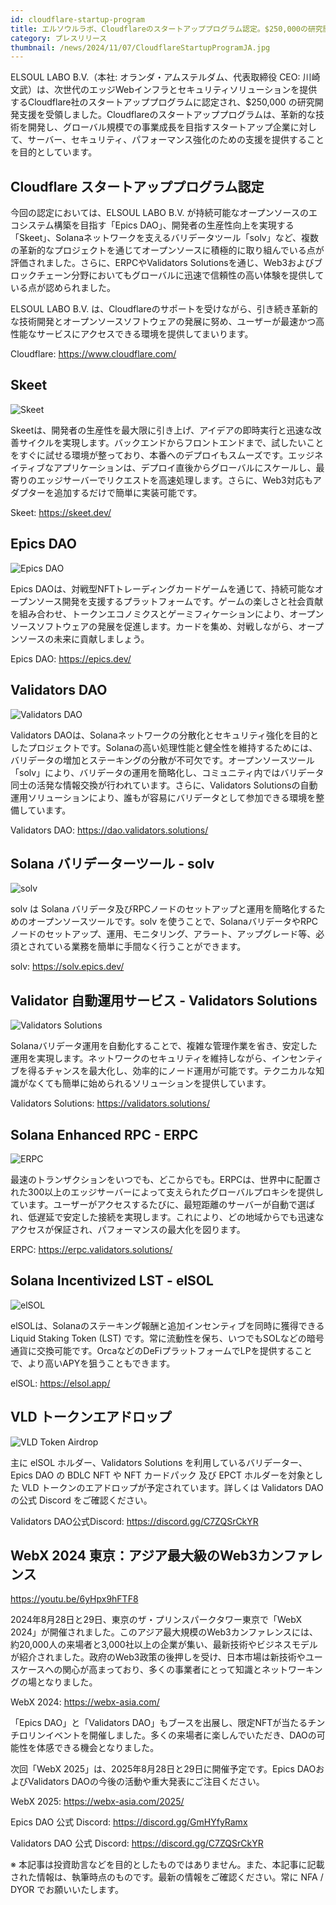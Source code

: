 ```yaml
---
id: cloudflare-startup-program
title: エルソウルラボ、Cloudflareのスタートアッププログラム認定。$250,000の研究開発支援
category: プレスリリース
thumbnail: /news/2024/11/07/CloudflareStartupProgramJA.jpg
---
```


ELSOUL LABO B.V.（本社: オランダ・アムステルダム、代表取締役 CEO: 川崎文武）は、次世代のエッジWebインフラとセキュリティソリューションを提供するCloudflare社のスタートアッププログラムに認定され、$250,000 の研究開発支援を受領しました。Cloudflareのスタートアッププログラムは、革新的な技術を開発し、グローバル規模での事業成長を目指すスタートアップ企業に対して、サーバー、セキュリティ、パフォーマンス強化のための支援を提供することを目的としています。

## Cloudflare スタートアッププログラム認定

今回の認定においては、ELSOUL LABO B.V. が持続可能なオープンソースのエコシステム構築を目指す「Epics DAO」、開発者の生産性向上を実現する「Skeet」、Solanaネットワークを支えるバリデータツール「solv」など、複数の革新的なプロジェクトを通じてオープンソースに積極的に取り組んでいる点が評価されました。さらに、ERPCやValidators Solutionsを通じ、Web3およびブロックチェーン分野においてもグローバルに迅速で信頼性の高い体験を提供している点が認められました。

ELSOUL LABO B.V. は、Cloudflareのサポートを受けながら、引き続き革新的な技術開発とオープンソースソフトウェアの発展に努め、ユーザーが最速かつ高性能なサービスにアクセスできる環境を提供してまいります。

Cloudflare: https://www.cloudflare.com/

## Skeet

![Skeet](/news/2024/11/06/Skeet.jpg)

Skeetは、開発者の生産性を最大限に引き上げ、アイデアの即時実行と迅速な改善サイクルを実現します。バックエンドからフロントエンドまで、試したいことをすぐに試せる環境が整っており、本番へのデプロイもスムーズです。エッジネイティブなアプリケーションは、デプロイ直後からグローバルにスケールし、最寄りのエッジサーバーでリクエストを高速処理します。さらに、Web3対応もアダプターを追加するだけで簡単に実装可能です。

Skeet: https://skeet.dev/

## Epics DAO

![Epics DAO](/news/2024/11/06/EpicsDAO.jpg)

Epics DAOは、対戦型NFTトレーディングカードゲームを通じて、持続可能なオープンソース開発を支援するプラットフォームです。ゲームの楽しさと社会貢献を組み合わせ、トークンエコノミクスとゲーミフィケーションにより、オープンソースソフトウェアの発展を促進します。カードを集め、対戦しながら、オープンソースの未来に貢献しましょう。

Epics DAO: https://epics.dev/

## Validators DAO

![Validators DAO](/news/2024/11/06/ValidatorsDAO.jpg)

Validators DAOは、Solanaネットワークの分散化とセキュリティ強化を目的としたプロジェクトです。Solanaの高い処理性能と健全性を維持するためには、バリデータの増加とステーキングの分散が不可欠です。オープンソースツール「solv」により、バリデータの運用を簡略化し、コミュニティ内ではバリデータ同士の活発な情報交換が行われています。さらに、Validators Solutionsの自動運用ソリューションにより、誰もが容易にバリデータとして参加できる環境を整備しています。

Validators DAO: https://dao.validators.solutions/

## Solana バリデーターツール - solv

![solv](/news/2024/11/06/solv.jpg)

solv は Solana バリデータ及びRPCノードのセットアップと運用を簡略化するためのオープンソースツールです。solv を使うことで、SolanaバリデータやRPCノードのセットアップ、運用、モニタリング、アラート、アップグレード等、必須とされている業務を簡単に手間なく行うことができます。

solv: https://solv.epics.dev/

## Validator 自動運用サービス - Validators Solutions

![Validators Solutions](/news/2024/11/06/ValidatorsSolutions.jpg)

Solanaバリデータ運用を自動化することで、複雑な管理作業を省き、安定した運用を実現します。ネットワークのセキュリティを維持しながら、インセンティブを得るチャンスを最大化し、効率的にノード運用が可能です。テクニカルな知識がなくても簡単に始められるソリューションを提供しています。

Validators Solutions: https://validators.solutions/

## Solana Enhanced RPC - ERPC

![ERPC](/news/2024/11/06/ERPC.jpg)

最速のトランザクションをいつでも、どこからでも。ERPCは、世界中に配置された300以上のエッジサーバーによって支えられたグローバルプロキシを提供しています。ユーザーがアクセスするたびに、最短距離のサーバーが自動で選ばれ、低遅延で安定した接続を実現します。これにより、どの地域からでも迅速なアクセスが保証され、パフォーマンスの最大化を図ります。

ERPC: https://erpc.validators.solutions/

## Solana Incentivized LST - elSOL

![elSOL](/news/2024/11/06/elSOL.jpg)

elSOLは、Solanaのステーキング報酬と追加インセンティブを同時に獲得できるLiquid Staking Token (LST) です。常に流動性を保ち、いつでもSOLなどの暗号通貨に交換可能です。OrcaなどのDeFiプラットフォームでLPを提供することで、より高いAPYを狙うこともできます。

elSOL: https://elsol.app/

## VLD トークンエアドロップ

![VLD Token Airdrop](/news/2024/11/06/VLDComingSoonJA.jpg)

主に elSOL ホルダー、Validators Solutions を利用しているバリデーター、Epics DAO の BDLC NFT や NFT カードパック 及び EPCT ホルダーを対象とした VLD トークンのエアドロップが予定されています。詳しくは Validators DAO の公式 Discord をご確認ください。

Validators DAO公式Discord: https://discord.gg/C7ZQSrCkYR

## WebX 2024 東京：アジア最大級のWeb3カンファレンス

https://youtu.be/6yHpx9hFTF8

2024年8月28日と29日、東京のザ・プリンスパークタワー東京で「WebX 2024」が開催されました。このアジア最大規模のWeb3カンファレンスには、約20,000人の来場者と3,000社以上の企業が集い、最新技術やビジネスモデルが紹介されました。政府のWeb3政策の後押しを受け、日本市場は新技術やユースケースへの関心が高まっており、多くの事業者にとって知識とネットワーキングの場となりました。

WebX 2024: https://webx-asia.com/

「Epics DAO」と「Validators DAO」もブースを出展し、限定NFTが当たるチンチロリンイベントを開催しました。多くの来場者に楽しんでいただき、DAOの可能性を体感できる機会となりました。

次回「WebX 2025」は、2025年8月28日と29日に開催予定です。Epics DAOおよびValidators DAOの今後の活動や重大発表にご注目ください。

WebX 2025: https://webx-asia.com/2025/

Epics DAO 公式 Discord: https://discord.gg/GmHYfyRamx

Validators DAO 公式 Discord: https://discord.gg/C7ZQSrCkYR

※ 本記事は投資助言などを目的としたものではありません。また、本記事に記載された情報は、執筆時点のものです。最新の情報をご確認ください。常に NFA / DYOR でお願いいたします。
